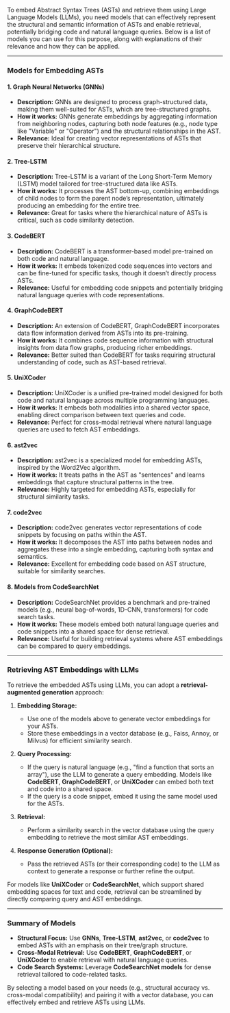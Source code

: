 To embed Abstract Syntax Trees (ASTs) and retrieve them using Large Language Models (LLMs), you need models that can effectively represent the structural and semantic information of ASTs and enable retrieval, potentially bridging code and natural language queries. Below is a list of models you can use for this purpose, along with explanations of their relevance and how they can be applied.

---

### Models for Embedding ASTs

#### 1. **Graph Neural Networks (GNNs)**
   - **Description:** GNNs are designed to process graph-structured data, making them well-suited for ASTs, which are tree-structured graphs.
   - **How it works:** GNNs generate embeddings by aggregating information from neighboring nodes, capturing both node features (e.g., node type like "Variable" or "Operator") and the structural relationships in the AST.
   - **Relevance:** Ideal for creating vector representations of ASTs that preserve their hierarchical structure.

#### 2. **Tree-LSTM**
   - **Description:** Tree-LSTM is a variant of the Long Short-Term Memory (LSTM) model tailored for tree-structured data like ASTs.
   - **How it works:** It processes the AST bottom-up, combining embeddings of child nodes to form the parent node’s representation, ultimately producing an embedding for the entire tree.
   - **Relevance:** Great for tasks where the hierarchical nature of ASTs is critical, such as code similarity detection.

#### 3. **CodeBERT**
   - **Description:** CodeBERT is a transformer-based model pre-trained on both code and natural language.
   - **How it works:** It embeds tokenized code sequences into vectors and can be fine-tuned for specific tasks, though it doesn’t directly process ASTs.
   - **Relevance:** Useful for embedding code snippets and potentially bridging natural language queries with code representations.

#### 4. **GraphCodeBERT**
   - **Description:** An extension of CodeBERT, GraphCodeBERT incorporates data flow information derived from ASTs into its pre-training.
   - **How it works:** It combines code sequence information with structural insights from data flow graphs, producing richer embeddings.
   - **Relevance:** Better suited than CodeBERT for tasks requiring structural understanding of code, such as AST-based retrieval.

#### 5. **UniXCoder**
   - **Description:** UniXCoder is a unified pre-trained model designed for both code and natural language across multiple programming languages.
   - **How it works:** It embeds both modalities into a shared vector space, enabling direct comparison between text queries and code.
   - **Relevance:** Perfect for cross-modal retrieval where natural language queries are used to fetch AST embeddings.

#### 6. **ast2vec**
   - **Description:** ast2vec is a specialized model for embedding ASTs, inspired by the Word2Vec algorithm.
   - **How it works:** It treats paths in the AST as "sentences" and learns embeddings that capture structural patterns in the tree.
   - **Relevance:** Highly targeted for embedding ASTs, especially for structural similarity tasks.

#### 7. **code2vec**
   - **Description:** code2vec generates vector representations of code snippets by focusing on paths within the AST.
   - **How it works:** It decomposes the AST into paths between nodes and aggregates these into a single embedding, capturing both syntax and semantics.
   - **Relevance:** Excellent for embedding code based on AST structure, suitable for similarity searches.

#### 8. **Models from CodeSearchNet**
   - **Description:** CodeSearchNet provides a benchmark and pre-trained models (e.g., neural bag-of-words, 1D-CNN, transformers) for code search tasks.
   - **How it works:** These models embed both natural language queries and code snippets into a shared space for dense retrieval.
   - **Relevance:** Useful for building retrieval systems where AST embeddings can be compared to query embeddings.

---

### Retrieving AST Embeddings with LLMs

To retrieve the embedded ASTs using LLMs, you can adopt a **retrieval-augmented generation** approach:

1. **Embedding Storage:**
   - Use one of the models above to generate vector embeddings for your ASTs.
   - Store these embeddings in a vector database (e.g., Faiss, Annoy, or Milvus) for efficient similarity search.

2. **Query Processing:**
   - If the query is natural language (e.g., "find a function that sorts an array"), use the LLM to generate a query embedding. Models like **CodeBERT**, **GraphCodeBERT**, or **UniXCoder** can embed both text and code into a shared space.
   - If the query is a code snippet, embed it using the same model used for the ASTs.

3. **Retrieval:**
   - Perform a similarity search in the vector database using the query embedding to retrieve the most similar AST embeddings.

4. **Response Generation (Optional):**
   - Pass the retrieved ASTs (or their corresponding code) to the LLM as context to generate a response or further refine the output.

For models like **UniXCoder** or **CodeSearchNet**, which support shared embedding spaces for text and code, retrieval can be streamlined by directly comparing query and AST embeddings.

---

### Summary of Models
- **Structural Focus:** Use **GNNs**, **Tree-LSTM**, **ast2vec**, or **code2vec** to embed ASTs with an emphasis on their tree/graph structure.
- **Cross-Modal Retrieval:** Use **CodeBERT**, **GraphCodeBERT**, or **UniXCoder** to enable retrieval with natural language queries.
- **Code Search Systems:** Leverage **CodeSearchNet models** for dense retrieval tailored to code-related tasks.

By selecting a model based on your needs (e.g., structural accuracy vs. cross-modal compatibility) and pairing it with a vector database, you can effectively embed and retrieve ASTs using LLMs.